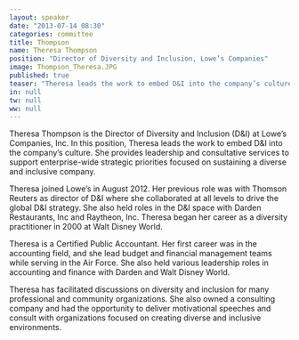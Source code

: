 ```yaml
---
layout: speaker
date: "2013-07-14 08:30"
categories: committee
title: Thompson
name: Theresa Thompson
position: "Director of Diversity and Inclusion, Lowe’s Companies"
image: Thompson_Theresa.JPG
published: true
teaser: "Theresa leads the work to embed D&I into the company’s culture. She provides leadership and consultative services to support enterprise-wide strategic priorities focused on sustaining a diverse and inclusive company."
in: null
tw: null
ww: null
---
```


Theresa Thompson is the Director of Diversity and Inclusion (D&I) at Lowe’s Companies, Inc. In this position, Theresa leads the work to embed D&I into the company’s culture. She provides leadership and consultative services to support enterprise-wide strategic priorities focused on sustaining a diverse and inclusive company. 

Theresa joined Lowe’s in August 2012. Her previous role was with Thomson Reuters as director of D&I where she collaborated at all levels to drive the global D&I strategy. She also held roles in the D&I space with Darden Restaurants, Inc and Raytheon, Inc. Theresa began her career as a diversity practitioner in 2000 at Walt Disney World.   

Theresa is a Certified Public Accountant. Her first career was in the accounting field, and she lead budget and financial management teams while serving in the Air Force.  She also held various leadership roles in accounting and finance with Darden and Walt Disney World. 

Theresa has facilitated discussions on diversity and inclusion for many professional and community organizations. She also owned a consulting company and had the opportunity to deliver motivational speeches and consult with organizations focused on creating diverse and inclusive environments.  
